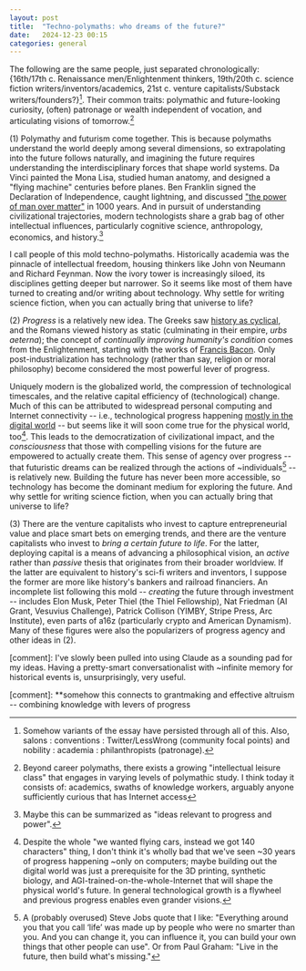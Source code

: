 ```yaml
---
layout: post
title:  "Techno-polymaths: who dreams of the future?"
date:   2024-12-23 00:15
categories: general
---
```


The following are the same people, just separated chronologically: {16th/17th c. Renaissance men/Enlightenment thinkers, 19th/20th c. science fiction writers/inventors/academics, 21st c. venture capitalists/Substack writers/founders?}[^1]. Their common traits: polymathic and future-looking curiosity, (often) patronage or wealth independent of vocation, and articulating visions of tomorrow.[^2]

(1) Polymathy and futurism come together. This is because polymaths understand the world deeply among several dimensions, so extrapolating into the future follows naturally, and imagining the future requires understanding the interdisciplinary forces that shape world systems. Da Vinci painted the Mona Lisa, studied human anatomy, and designed a "flying machine" centuries before planes. Ben Franklin signed the Declaration of Independence, caught lightning, and discussed ["the power of man over matter"](https://founders.archives.gov/documents/Franklin/01-31-02-0325) in 1000 years. And in pursuit of understanding civilizational trajectories, modern technologists share a grab bag of other intellectual influences, particularly cognitive science, anthropology, economics, and history.[^3]

I call people of this mold techno-polymaths. Historically academia was the pinnacle of intellectual freedom, housing thinkers like John von Neumann and Richard Feynman. Now the ivory tower is increasingly siloed, its disciplines getting deeper but narrower. So it seems like most of them have turned to creating and/or writing about technology. Why settle for writing science fiction, when you can actually bring that universe to life?

(2) *Progress* is a relatively new idea. The Greeks saw [history as cyclical](https://www.depts.ttu.edu/westernciv/mc_progress/progress_unit2.php), and the Romans viewed history as static (culminating in their empire, *urbs aeterna*); the concept of *continually improving humanity's condition* comes from the Enlightenment, starting with the works of [Francis Bacon](https://plato.stanford.edu/entries/francis-bacon/). Only post-industrialization has technology (rather than say, religion or moral philosophy) become considered the most powerful lever of progress.

Uniquely modern is the globalized world, the compression of technological timescales, and the relative capital efficiency of (technological) change. Much of this can be attributed to widespread personal computing and Internet connectivity -- i.e., technological progress happening [mostly in the digital world](https://foundersfund.com/2017/01/manifesto/) -- but seems like it will soon come true for the physical world, too[^4]. This leads to the democratization of civilizational impact, and the *consciousness* that those with compelling visions for the future are empowered to actually create them. This sense of agency over progress -- that futuristic dreams can be realized through the actions of ~individuals[^5] -- is relatively new. Building the future has never been more accessible, so technology has become the dominant medium for exploring the future. And why settle for writing science fiction, when you can actually bring that universe to life?

(3) There are the venture capitalists who invest to capture entrepreneurial value and place smart bets on emerging trends, and there are the venture capitalists who invest to *bring a certain future to life*. For the latter, deploying capital is a means of advancing a philosophical vision, an *active* rather than *passive* thesis that originates from their broader worldview. If the latter are equivalent to history's sci-fi writers and inventors, I suppose the former are more like history's bankers and railroad financiers. An incomplete list following this mold -- *creating* the future through investment -- includes Elon Musk, Peter Thiel (the Thiel Fellowship), Nat Friedman (AI Grant, Vesuvius Challenge), Patrick Collison (YIMBY, Stripe Press, Arc Institute), even parts of a16z (particularly crypto and American Dynamism). Many of these figures were also the popularizers of progress agency and other ideas in (2).

[^1]: Somehow variants of the essay have persisted through all of this. Also, salons : conventions : Twitter/LessWrong (community focal points) and nobility : academia : philanthropists (patronage).

[^2]: Beyond career polymaths, there exists a growing "intellectual leisure class" that engages in varying levels of polymathic study. I think today it consists of: academics, swaths of knowledge workers, arguably anyone sufficiently curious that has Internet access

[^3]: Maybe this can be summarized as "ideas relevant to progress and power".

[^4]: Despite the whole "we wanted flying cars, instead we got 140 characters" thing, I don't think it's wholly bad that we've seen ~30 years of progress happening ~only on computers; maybe building out the digital world was just a prerequisite for the 3D printing, synthetic biology, and AGI-trained-on-the-whole-Internet that will shape the physical world's future. In general technological growth is a flywheel and previous progress enables even grander visions.

[^5]: A (probably overused) Steve Jobs quote that I like: "Everything around you that you call ‘life’ was made up by people who were no smarter than you. And you can change it, you can influence it, you can build your own things that other people can use". Or from Paul Graham: "Live in the future, then build what's missing."

[comment]: I've slowly been pulled into using Claude as a sounding pad for my ideas. Having a pretty-smart conversationalist with ~infinite memory for historical events is, unsurprisingly, very useful.

[comment]: **somehow this connects to grantmaking and effective altruism -- combining knowledge with levers of progress